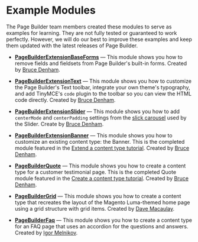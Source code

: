 # Example Modules

The Page Builder team members created these modules to serve as examples for learning. They are not fully tested or guaranteed to work perfectly. However, we will do our best to improve these examples and keep them updated with the latest releases of Page Builder.

- **[PageBuilderExtensionBaseForms](https://github.com/magento-devdocs/pagebuilder-examples/tree/master/Example/PageBuilderExtensionText)** — This module shows you how to remove fields and fieldsets from Page Builder's built-in forms. Created by [Bruce Denham](https://magentocommeng.slack.com/messages/UA3GYB2KW).

- **[PageBuilderExtensionText](https://github.com/magento-devdocs/pagebuilder-examples/tree/master/Example/PageBuilderExtensionText)** — This module shows you how to customize the Page Builder's Text toolbar, integrate your own theme's typography, and add TinyMCE's `code` plugin to the toolbar so you can view the HTML code directly. Created by [Bruce Denham](https://magentocommeng.slack.com/messages/UA3GYB2KW).

- **[PageBuilderExtensionSlider](https://github.com/magento-devdocs/pagebuilder-examples/tree/master/Example/PageBuilderExtensionSlider)** — This module shows you how to add `centerMode` and `centerPadding` settings from the [slick carousel](https://kenwheeler.github.io/slick/) used by the Slider. Create by [Bruce Denham](https://magentocommeng.slack.com/messages/UA3GYB2KW).

- **[PageBuilderExtensionBanner](https://github.com/magento-devdocs/pagebuilder-examples/tree/master/Example/PageBuilderExtensionBanner)** — This module shows you how to customize an existing content type: the Banner. This is the completed module featured in the [Extend a content type tutorial](https://devdocs.magento.com/page-builder/docs/extend-existing-content-type/overview.html). Created by [Bruce Denham](https://magentocommeng.slack.com/messages/UA3GYB2KW).

- **[PageBuilderQuote](https://github.com/magento-devdocs/pagebuilder-examples/tree/master/Example/PageBuilderQuote)** — This module shows you how to create a content type for a customer testimonial page. This is the completed Quote module featured in the [Create a content type tutorial](https://devdocs.magento.com/page-builder/docs/create-custom-content-type/overview.html). Created by [Bruce Denham](https://magentocommeng.slack.com/messages/UA3GYB2KW).

- **[PageBuilderGrid](https://github.com/magento-devdocs/pagebuilder-examples/tree/master/Example/PageBuilderGrid)** — This module shows you how to create a content type that recreates the layout of the Magento Luma-themed home page using a grid structure with grid items. Created by [Dave Macaulay](https://github.com/davemacaulay). 

- **[PageBuilderFaq](https://github.com/magento-devdocs/pagebuilder-examples/tree/master/Example/PageBuilderFaq)** — This module shows you how to create a content type for an FAQ page that uses an accordion for the questions and answers. Created by [Igor Melnikov](https://github.com/melnikovi).
